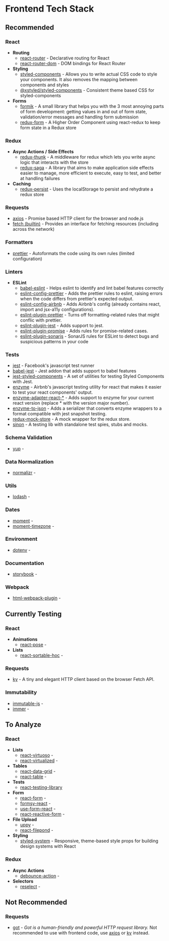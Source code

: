 # Frontend Tech Stack

## Recommended

### React

- **Routing**
  - [react-router](https://github.com/ReactTraining/react-router) - Declarative routing for React
  - [react-router-dom](https://github.com/ReactTraining/react-router/tree/master/packages/react-router-dom) - DOM bindings for React Router
- **Styling**
  - [styled-components](https://www.styled-components.com/) - Allows you to write actual CSS code to style your components. It also removes the mapping between components and styles
  - [@xstyled/styled-components](https://github.com/smooth-code/xstyled) - Consistent theme based CSS for styled-components
- **Forms**
  - [formik](https://jaredpalmer.com/formik/) - A small library that helps you with the 3 most annoying parts of form development: getting values in and out of form state, validation/error messages and handling form submission
  - [redux-form](https://redux-form.com/) - A Higher Order Component using react-redux to keep form state in a Redux store

### Redux

- **Async Actions / Side Effects**
  - [redux-thunk](https://github.com/reduxjs/redux-thunk) - A middleware for redux which lets you write async logic that interacts with the store
  - [redux-saga](https://github.com/redux-saga/redux-saga) - A library that aims to make application side effects easier to manage, more efficient to execute, easy to test, and better at handling failures
- **Caching**
  - [redux-persist](https://github.com/rt2zz/redux-persist) - Uses the localStorage to persist and rehydrate a redux store

### Requests

- [axios](https://github.com/axios/axios) - Promise based HTTP client for the browser and node.js
- [fetch (builtin)](https://developer.mozilla.org/en/docs/Web/API/Fetch_API) - Provides an interface for fetching resources (including across the network)

### Formatters

- [prettier](https://prettier.io/) - Autoformats the code using its own rules (limited configuration)

### Linters

- **ESLint**
  - [babel-eslint](https://github.com/babel/babel-eslint) - Helps eslint to identify and lint babel features correctly
  - [eslint-config-prettier](https://github.com/prettier/eslint-config-prettier) - Adds the prettier rules to eslint, raising errors when the code differs from prettier's expected output.
  - [eslint-config-airbnb](https://github.com/airbnb/javascript) - Adds Airbnb's config (already contains react, import and jsx-a11y configurations).
  - [eslint-plugin-prettier](https://github.com/prettier/eslint-plugin-prettier) - Turns off formatting-related rules that might conflic with prettier.
  - [eslint-plugin-jest](https://github.com/jest-community/eslint-plugin-jest) - Adds support to jest.
  - [eslint-plugin-promise](https://github.com/xjamundx/eslint-plugin-promise) - Adds rules for promise-related cases.
  - [eslint-plugin-sonarjs](https://github.com/SonarSource/eslint-plugin-sonarjs) - SonarJS rules for ESLint to detect bugs and suspicious patterns in your code

### Tests

- [jest](https://jestjs.io/) - Facebook's javascript test runner
- [babel-jest](https://github.com/babel/babel-jest) - Jest addon that adds support to babel features
- [jest-styled-components](https://github.com/styled-components/jest-styled-components) - A set of utilities for testing Styled Components with Jest.
- [enzyme](https://airbnb.io/enzyme/) - Airbnb's javascript testing utility for react that makes it easier to test your react components' output.
- [enzyme-adapter-react-\*](https://github.com/airbnb/enzyme/tree/master/packages/enzyme-adapter-react-16) - Adds support to enzyme for your current react version (replace \* with the version major number).
- [enzyme-to-json](https://github.com/adriantoine/enzyme-to-json) - Adds a serializer that converts enzyme wrappers to a format compatible with jest snapshot testing.
- [redux-mock-store](https://github.com/dmitry-zaets/redux-mock-store) - A mock wrapper for the redux store.
- [sinon](https://sinonjs.org/) - A testing lib with standalone test spies, stubs and mocks.


### Schema Validation

- [yup](https://github.com/jquense/yup) -

### Data Normalization

- [normalizr](https://github.com/paularmstrong/normalizr) -

### Utils

- [lodash](https://lodash.com/) -

### Dates

- [moment](https://momentjs.com/) -
- [moment-timezone](https://momentjs.com/timezone/) -

### Environment

- [dotenv](https://github.com/motdotla/dotenv) -

### Documentation

- [storybook](https://storybook.js.org/) -

### Webpack

- [html-webpack-plugin](https://github.com/jantimon/html-webpack-plugin) -

## Currently Testing

### React

- **Animations**
  - [react-pose](https://popmotion.io/pose/) -
- **Lists**
  - [react-sortable-hoc](https://github.com/clauderic/react-sortable-hoc) -

### Requests

- [ky](https://github.com/sindresorhus/ky) - A tiny and elegant HTTP client based on the browser Fetch API.

### Immutability

- [immutable-js](https://github.com/immutable-js/immutable-js) -
- [immer](https://github.com/immerjs/immer) -

## To Analyze

### React

- **Lists**
  - [react-virtuoso](https://github.com/petyosi/react-virtuoso) -
  - [react-virtualized](https://github.com/bvaughn/react-virtualized) -
- **Tables**
  - [react-data-grid](https://adazzle.github.io/react-data-grid/) -
  - [react-table](https://github.com/tannerlinsley/react-table) -
- **Tests**
  - [react-testing-library](https://github.com/testing-library/react-testing-library)
- **Form**
  - [react-form](https://github.com/tannerlinsley/react-form) -
  - [formsy-react](https://github.com/christianalfoni/formsy-react) -
  - [use-form-react](https://github.com/amazingandyyy/use-form-react) -
  - [react-reactive-form](https://github.com/bietkul/react-reactive-form) -
- **File Upload**
  - [uppy](https://uppy.io/) -
  - [react-filepond](https://github.com/pqina/react-filepond) -
- **Styling**
  - [styled-system](https://styled-system.com/) - Responsive, theme-based style props for building design systems with React

### Redux

- **Async Actions**
  - [debounce-action](https://github.com/jshanson7/debounce-action) -
- **Selectors**
  - [reselect](https://github.com/reduxjs/reselect) -

## Not Recommended

### Requests

- [got](https://github.com/sindresorhus/got) - *Got is a human-friendly and powerful HTTP request library.* Not recommended to use with frontend code, use [axios](https://github.com/axios/axios) or [ky](https://github.com/sindresorhus/ky) instead.
